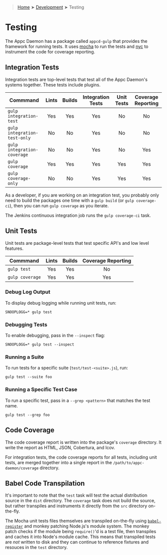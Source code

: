 > [Home](../README.md) ➤ [Development](README.md) ➤ Testing

# Testing

The Appc Daemon has a package called `appcd-gulp` that provides the framework for running tests.
It uses [mocha](https://www.npmjs.com/package/mocha) to run the tests and
[nyc](https://www.npmjs.com/package/nyc) to instrument the code for coverage reporting.

## Integration Tests

Integration tests are top-level tests that test all of the Appc Daemon's systems together. These
tests include plugins.

| Commmand                     | Lints | Builds | Integration Tests | Unit Tests | Coverage Reporting |
| ---------------------------- | :---: | :----: | :---------------: | :--------: | :----------------: |
| `gulp integration-test`      |  Yes  |   Yes  |        Yes        |     No     |         No         |
| `gulp integration-test-only` |  No   |   No   |        Yes        |     No     |         No         |
| `gulp integration-coverage`  |  No   |   No   |        Yes        |     No     |         Yes        |
| `gulp coverage`              |  Yes  |   Yes  |        Yes        |     Yes    |         Yes        |
| `gulp coverage-only`         |  No   |   No   |        Yes        |     Yes    |         Yes        |

As a developer, if you are working on an integration test, you probably only need to build the
packages one time with a `gulp build` (or `gulp coverage-ci`), then you can run `gulp coverage` as
you iterate.

The Jenkins continuous integration job runs the `gulp coverage-ci` task.

## Unit Tests

Unit tests are package-level tests that test specific API's and low level features.

| Commmand        | Lints | Builds | Coverage Reporting |
| --------------- | :---: | :----: | :----------------: |
| `gulp test`     |  Yes  |   Yes  |         No         |
| `gulp coverage` |  Yes  |   Yes  |         Yes        |

### Debug Log Output

To display debug logging while running unit tests, run:

	SNOOPLOGG=* gulp test

### Debugging Tests

To enable debugging, pass in the `--inspect` flag:

	SNOOPLOGG=* gulp test --inspect

### Running a Suite

To run tests for a specific suite (`test/test-<suite>.js`), run:

	gulp test --suite foo

### Running a Specific Test Case

To run a specific test, pass in a `--grep <pattern>` that matches the test name.

	gulp test --grep foo

## Code Coverage

The code coverage report is written into the package's `coverage` directory. It write the report
as HTML, JSON, Cobertura, and lcov.

For integration tests, the code coverage reports for all tests, including unit tests, are merged
together into a single report in the `/path/to/appc-daemon/coverage` directory.

## Babel Code Transpilation

It's important to note that the `test` task will test the actual distribution source in the `dist`
directory. The `coverage` task does not build the source, but rather transpiles and instruments it
directly from the `src` directory on-the-fly.

The Mocha unit tests files themselves are transpiled on-the-fly using
[`babel-register`](https://www.npmjs.com/package/babel-register) and monkey patching Node.js's
module system. The monkey patch checks if the module being `require()`'d is a test file, then
transpiles and caches it into Node's module cache. This means that transpiled tests are _not_
written to disk and they can continue to reference fixtures and resouces in the `test` directory.
